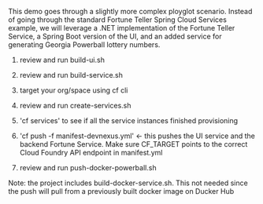 This demo goes through a slightly more complex ployglot scenario.   Instead of going through the standard Fortune Teller Spring Cloud Services example, we will leverage a .NET implementation of the Fortune Teller Service, a Spring Boot version of the UI, and an added service for generating Georgia Powerball lottery numbers.


1. review and run build-ui.sh

2. review and run build-service.sh

3. target your org/space using cf cli

4. review and run create-services.sh

5. 'cf services' to see if all the service instances finished provisioning

6. 'cf push -f manifest-devnexus.yml' <- this pushes the UI service and the backend Fortune Service.  Make sure CF_TARGET points to the correct Cloud Foundry API endpoint in manifest.yml

7. review and run push-docker-powerball.sh

Note: the project includes build-docker-service.sh.  This not needed since the push will pull from a previously built docker image on Ducker Hub
